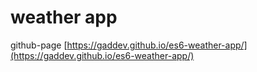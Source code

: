 # weather app

github-page
[https://gaddev.github.io/es6-weather-app/](https://gaddev.github.io/es6-weather-app/)

